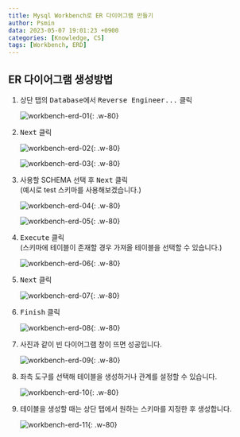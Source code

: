 ```yaml
---
title: Mysql Workbench로 ER 다이어그램 만들기
author: Psmin
data: 2023-05-07 19:01:23 +0900
categories: [Knowledge, CS]
tags: [Workbench, ERD]
---
```


## ER 다이어그램 생성방법

1. 상단 탭의 <kbd>Database</kbd>에서 <kbd>Reverse Engineer...</kbd> 클릭

   ![workbench-erd-01](/assets/img/workbench-erd-01.png){: .w-80}

2. <kbd>Next</kbd> 클릭

   ![workbench-erd-02](/assets/img/workbench-erd-02.png){: .w-80}

   ![workbench-erd-03](/assets/img/workbench-erd-03.png){: .w-80}

3. 사용할 SCHEMA 선택 후 <kbd>Next</kbd> 클릭  
   (예시로 test 스키마를 사용해보겠습니다.)

   ![workbench-erd-04](/assets/img/workbench-erd-04.png){: .w-80}

   ![workbench-erd-05](/assets/img/workbench-erd-05.png){: .w-80}

4. <kbd>Execute</kbd> 클릭  
   (스키마에 테이블이 존재할 경우 가져올 테이블을 선택할 수 있습니다.)

   ![workbench-erd-06](/assets/img/workbench-erd-06.png){: .w-80}

5. <kbd>Next</kbd> 클릭

   ![workbench-erd-07](/assets/img/workbench-erd-07.png){: .w-80}

6. <kbd>Finish</kbd> 클릭

   ![workbench-erd-08](/assets/img/workbench-erd-08.png){: .w-80}

7. 사진과 같이 빈 다이어그램 창이 뜨면 성공입니다.

   ![workbench-erd-09](/assets/img/workbench-erd-09.png){: .w-80}

8. 좌측 도구를 선택해 테이블을 생성하거나 관계를 설정할 수 있습니다.

   ![workbench-erd-10](/assets/img/workbench-erd-10.png){: .w-80}

9. 테이블을 생성할 때는 상단 탭에서 원하는 스키마를 지정한 후 생성합니다.

   ![workbench-erd-11](/assets/img/workbench-erd-11.png){: .w-80}
